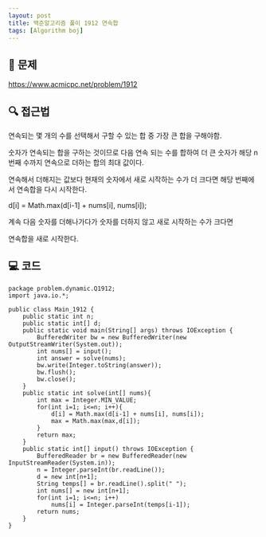 ```yaml
---
layout: post
title: 백준알고리즘 풀이 1912 연속합
tags: [Algorithm boj]
---
```


## 📖 문제
https://www.acmicpc.net/problem/1912

## 🔍 접근법
연속되는 몇 개의 수를 선택해서 구할 수 있는 합 중 가장 큰 합을 구해야함.

숫자가 연속되는 합을 구하는 것이므로 다음 연속 되는 수를 합하여 더 큰 숫자가 해당 n번째 수까지 연속으로 더하는 합의 최대 값이다.

연속해서 더해지는 값보다 현재의 숫자에서 새로 시작하는 수가 더 크다면 해당 번째에서 연속합을 다시 시작한다.

d[i] = Math.max(d[i-1] + nums[i], nums[i]);

 계속 다음 숫자를 더해나가다가 숫자를 더하지 않고 새로 시작하는 수가 크다면

 연속합을 새로 시작한다.
## 💻 코드

```
package problem.dynamic.Q1912;
import java.io.*;

public class Main_1912 {
    public static int n;
    public static int[] d;
    public static void main(String[] args) throws IOException {
        BufferedWriter bw = new BufferedWriter(new OutputStreamWriter(System.out));
        int nums[] = input();
        int answer = solve(nums);
        bw.write(Integer.toString(answer));
        bw.flush();
        bw.close();
    }
    public static int solve(int[] nums){
        int max = Integer.MIN_VALUE;
        for(int i=1; i<=n; i++){
            d[i] = Math.max(d[i-1] + nums[i], nums[i]);
            max = Math.max(max,d[i]);
        }
        return max;
    }
    public static int[] input() throws IOException {
        BufferedReader br = new BufferedReader(new InputStreamReader(System.in));
        n = Integer.parseInt(br.readLine());
        d = new int[n+1];
        String temps[] = br.readLine().split(" ");
        int nums[] = new int[n+1];
        for(int i=1; i<=n; i++)
            nums[i] = Integer.parseInt(temps[i-1]);
        return nums;
    }
}

```